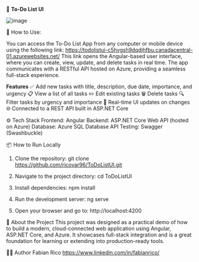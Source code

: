 📝 <b>To-Do List UI</b>

![image](https://github.com/user-attachments/assets/5b32fed5-6fe7-4f15-8087-d2910f1fd18d)

🚀 How to Use:

You can access the To-Do List App from any computer or mobile device using the following link:
https://todolistui-c5hvgsh9dqdjhfbu.canadacentral-01.azurewebsites.net/
This link opens the Angular-based user interface, where you can create, view, update, and delete tasks in real time. The app communicates with a RESTful API hosted on Azure, providing a seamless full-stack experience.


<b>Features</b>
✅ Add new tasks with title, description, due date, importance, and urgency
📋 View a list of all tasks
✏️ Edit existing tasks
🗑️ Delete tasks
🔍 Filter tasks by urgency and importance
🔄 Real-time UI updates on changes
🌐 Connected to a REST API built in ASP.NET Core


⚙️ Tech Stack
Frontend: Angular
Backend: ASP.NET Core Web API (hosted on Azure)
Database: Azure SQL Database
API Testing: Swagger (Swashbuckle)


📦 How to Run Locally

1. Clone the repository:
git clone https://github.com/ricovar96/ToDoListUI.git

3. Navigate to the project directory:
cd ToDoListUI

3. Install dependencies:
npm install

4. Run the development server:
ng serve

5. Open your browser and go to:
http://localhost:4200


🧠 About the Project
This project was designed as a practical demo of how to build a modern, cloud-connected web application using Angular, ASP.NET Core, and Azure. It showcases full-stack integration and is a great foundation for learning or extending into production-ready tools.


👨‍💻 Author
Fabian Rico 
https://www.linkedin.com/in/fabianrico/
